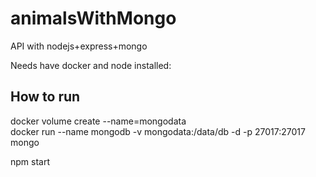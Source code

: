 # animalsWithMongo
API with nodejs+express+mongo

Needs have docker and node installed:

## How to run

docker volume create --name=mongodata  
docker run --name mongodb -v mongodata:/data/db -d -p 27017:27017 mongo  

npm start  



